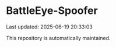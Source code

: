 # BattleEye-Spoofer

Last updated: 2025-06-19 20:33:03

This repository is automatically maintained.
